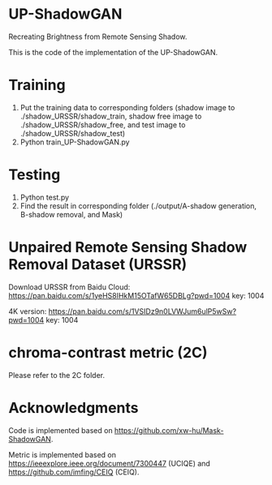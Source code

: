 # UP-ShadowGAN
Recreating Brightness from Remote Sensing Shadow.

This is the code of the implementation of the UP-ShadowGAN.

# Training
1. Put the training data to corresponding folders (shadow image to ./shadow_URSSR/shadow_train, shadow free image to ./shadow_URSSR/shadow_free, and test image to ./shadow_URSSR/shadow_test)
2. Python train_UP-ShadowGAN.py

# Testing
1. Python test.py
2. Find the result in corresponding folder (./output/A-shadow generation, B-shadow removal, and Mask)

# Unpaired Remote Sensing Shadow Removal Dataset (URSSR)
Download URSSR from Baidu Cloud: https://pan.baidu.com/s/1yeHS8IHkM15OTafW65DBLg?pwd=1004 key: 1004

4K version: https://pan.baidu.com/s/1VSIDz9n0LVWJum6ulP5wSw?pwd=1004 key: 1004

# chroma-contrast metric (2C)
Please refer to the 2C folder.

# Acknowledgments
Code is implemented based on https://github.com/xw-hu/Mask-ShadowGAN.

Metric is implemented based on https://ieeexplore.ieee.org/document/7300447 (UCIQE) and https://github.com/imfing/CEIQ (CEIQ).
